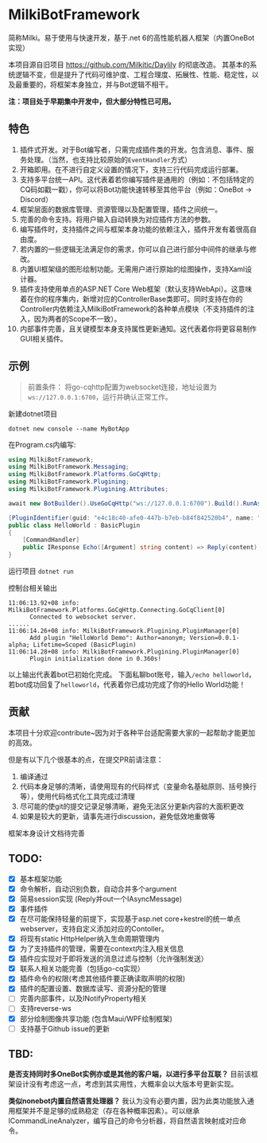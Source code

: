 # MilkiBotFramework
简称Milki。易于使用与快速开发，基于.net 6的高性能机器人框架（内置OneBot实现）

本项目源自旧项目 https://github.com/Milkitic/Daylily 的彻底改造。
其基本的系统逻辑不变，但是提升了代码可维护度、工程合理度、拓展性、性能、稳定性，以及最重要的，将框架本身独立，并与Bot逻辑不相干。

**注：项目处于早期集中开发中，但大部分特性已可用。**

## 特色
1. 插件式开发。对于Bot编写者，只需完成插件类的开发。包含消息、事件、服务处理。（当然，也支持比较原始的`EventHandler`方式）
2. 开箱即用。在不进行自定义设置的情况下，支持三行代码完成运行部署。
3. 支持多平台统一API。这代表着若你编写插件是通用的（例如：不包括特定的CQ码如戳一戳），你可以将Bot功能快速转移至其他平台（例如：OneBot -> Discord）
3. 框架层面的数据库管理、资源管理以及配置管理，插件之间统一。
4. 完善的命令支持。将用户输入自动转换为对应插件方法的参数。
5. 编写插件时，支持插件之间与框架本身功能的依赖注入，插件开发有着很高自由度。
6. 若内置的一些逻辑无法满足你的需求，你可以自己进行部分中间件的继承与修改。
7. 内置UI框架级的图形绘制功能。无需用户进行原始的绘图操作，支持Xaml设计器。
8. 插件支持使用单点的ASP.NET Core Web框架（默认支持WebApi）。这意味着在你的程序集内，新增对应的ControllerBase类即可。同时支持在你的Controller内依赖注入MilkiBotFramework的各种单点模块（不支持插件的注入，因为两者的Scope不一致）。
9. 内部事件完善，且关键模型本身支持属性更新通知。这代表着你将更容易制作GUI相关插件。

## 示例

> 前置条件：
> 将go-cqhttp配置为websocket连接，地址设置为`ws://127.0.0.1:6700`，运行并确认正常工作。

新建dotnet项目

`dotnet new console --name MyBotApp`

在Program.cs内编写:

```cs
using MilkiBotFramework;
using MilkiBotFramework.Messaging;
using MilkiBotFramework.Platforms.GoCqHttp;
using MilkiBotFramework.Plugining;
using MilkiBotFramework.Plugining.Attributes;

await new BotBuilder().UseGoCqHttp("ws://127.0.0.1:6700").Build().RunAsync();

[PluginIdentifier(guid: "e4c18c40-afe0-447b-b7eb-b84f842520b4", name: "HelloWorld Demo")]
public class HelloWorld : BasicPlugin
{
    [CommandHandler]
    public IResponse Echo([Argument] string content) => Reply(content);
}
```

运行项目
`dotnet run`

控制台相关输出
```
11:06:13.92+08 info: MilkiBotFramework.Platforms.GoCqHttp.Connecting.GoCqClient[0]
      Connected to websocket server.
......
11:06:14.26+08 info: MilkiBotFramework.Plugining.PluginManager[0]
      Add plugin "HelloWorld Demo": Author=anonym; Version=0.0.1-alpha; Lifetime=Scoped (BasicPlugin)
11:06:14.28+08 info: MilkiBotFramework.Plugining.PluginManager[0]
      Plugin initialization done in 0.360s!
```
以上输出代表着bot已初始化完成。
下面私聊bot账号，输入`/echo helloworld`，若bot成功回复了`helloworld`，代表着你已成功完成了你的Hello World功能！

## 贡献

本项目十分欢迎contribute~因为对于各种平台适配需要大家的一起帮助才能更加的高效。

但是有以下几个很基本的点，在提交PR前请注意：
1. 编译通过
2. 代码本身足够的清晰，请使用现有的代码样式（变量命名基础原则、括号换行等），使用代码格式化工具完成过清理
3. 尽可能的使git的提交记录足够清晰，避免无法区分更新内容的大面积更改
4. 如果是较大的更新，请事先进行discussion，避免低效地重做等

框架本身设计文档待完善

## TODO: 
- [x] 基本框架功能
- [x] 命令解析，自动识别负数，自动合并多个argument
- [x] 简易session实现 (Reply并out一个IAsyncMessage)
- [x] 事件插件
- [x] 在尽可能保持轻量的前提下，实现基于asp.net core+kestrel的统一单点webserver，支持自定义添加对应的Contoller。
- [x] 将现有static HttpHelper纳入生命周期管理内
- [x] 为了支持插件的管理，需要在context内注入相关信息
- [x] 插件应实现对于即将发送的消息过滤与控制（允许强制发送）
- [x] 联系人相关功能完善（包括go-cq实现）
- [x] 插件命令的权限(考虑其他插件要正确读取声明的权限)
- [x] 插件的配置设置、数据库读写、资源分配的管理
- [ ] 完善内部事件，以及INotifyProperty相关
- [ ] 支持reverse-ws
- [x] 部分绘制图像共享功能 (包含Maui/WPF绘制框架)
- [ ] 支持基于Github issue的更新

## TBD:
**是否支持同时多OneBot实例亦或是其他的客户端，以进行多平台互联？**
目前该框架设计没有考虑这一点，考虑到其实用性，大概率会以大版本号更新实现。

**类似nonebot内置自然语言处理器？**
我认为没有必要内置，因为此类功能放入通用框架并不是足够的成熟稳定（存在各种概率因素）。可以继承ICommandLineAnalyzer，编写自己的命令分析器，将自然语言映射成对应命令。
